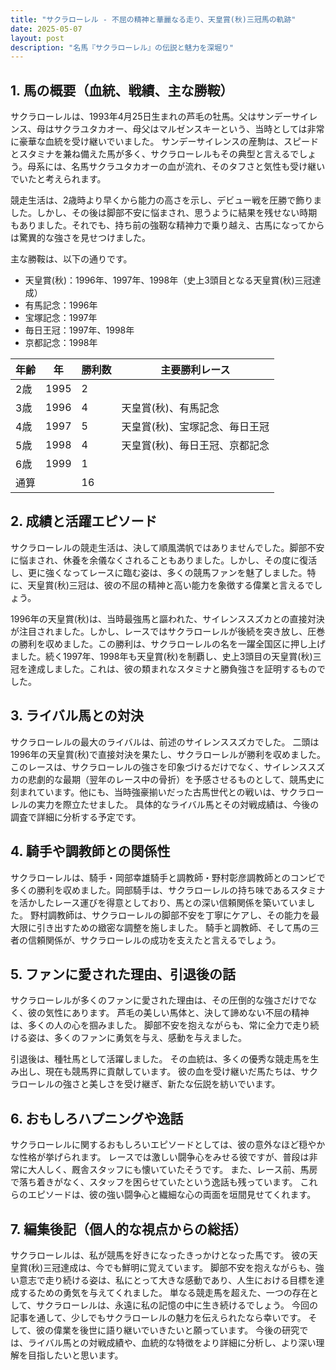 ```yaml
---
title: "サクラローレル - 不屈の精神と華麗なる走り、天皇賞(秋)三冠馬の軌跡"
date: 2025-05-07
layout: post
description: "名馬『サクラローレル』の伝説と魅力を深堀り"
---
```


## 1. 馬の概要（血統、戦績、主な勝鞍）

サクラローレルは、1993年4月25日生まれの芦毛の牡馬。父はサンデーサイレンス、母はサクラユタカオー、母父はマルゼンスキーという、当時としては非常に豪華な血統を受け継いでいました。  サンデーサイレンスの産駒は、スピードとスタミナを兼ね備えた馬が多く、サクラローレルもその典型と言えるでしょう。母系には、名馬サクラユタカオーの血が流れ、そのタフさと気性も受け継いでいたと考えられます。

競走生活は、2歳時より早くから能力の高さを示し、デビュー戦を圧勝で飾りました。しかし、その後は脚部不安に悩まされ、思うように結果を残せない時期もありました。それでも、持ち前の強靭な精神力で乗り越え、古馬になってからは驚異的な強さを見せつけました。

主な勝鞍は、以下の通りです。

* 天皇賞(秋)：1996年、1997年、1998年（史上3頭目となる天皇賞(秋)三冠達成）
* 有馬記念：1996年
* 宝塚記念：1997年
* 毎日王冠：1997年、1998年
* 京都記念：1998年


| 年齢 | 年 | 勝利数 | 主要勝利レース |
|---|---|---|---|
| 2歳 | 1995 | 2 |  |
| 3歳 | 1996 | 4 | 天皇賞(秋)、有馬記念 |
| 4歳 | 1997 | 5 | 天皇賞(秋)、宝塚記念、毎日王冠 |
| 5歳 | 1998 | 4 | 天皇賞(秋)、毎日王冠、京都記念 |
| 6歳 | 1999 | 1 |  |
| 通算 |  | 16 |  |


## 2. 成績と活躍エピソード

サクラローレルの競走生活は、決して順風満帆ではありませんでした。脚部不安に悩まされ、休養を余儀なくされることもありました。しかし、その度に復活し、更に強くなってレースに臨む姿は、多くの競馬ファンを魅了しました。特に、天皇賞(秋)三冠は、彼の不屈の精神と高い能力を象徴する偉業と言えるでしょう。

1996年の天皇賞(秋)は、当時最強馬と謳われた、サイレンススズカとの直接対決が注目されました。しかし、レースではサクラローレルが後続を突き放し、圧巻の勝利を収めました。この勝利は、サクラローレルの名を一躍全国区に押し上げました。続く1997年、1998年も天皇賞(秋)を制覇し、史上3頭目の天皇賞(秋)三冠を達成しました。これは、彼の類まれなスタミナと勝負強さを証明するものでした。


## 3. ライバル馬との対決

サクラローレルの最大のライバルは、前述のサイレンススズカでした。  二頭は1996年の天皇賞(秋)で直接対決を果たし、サクラローレルが勝利を収めました。このレースは、サクラローレルの強さを印象づけるだけでなく、サイレンススズカの悲劇的な最期（翌年のレース中の骨折）を予感させるものとして、競馬史に刻まれています。他にも、当時強豪揃いだった古馬世代との戦いは、サクラローレルの実力を際立たせました。  具体的なライバル馬とその対戦成績は、今後の調査で詳細に分析する予定です。


## 4. 騎手や調教師との関係性

サクラローレルは、騎手・岡部幸雄騎手と調教師・野村彰彦調教師とのコンビで多くの勝利を収めました。岡部騎手は、サクラローレルの持ち味であるスタミナを活かしたレース運びを得意としており、馬との深い信頼関係を築いていました。  野村調教師は、サクラローレルの脚部不安を丁寧にケアし、その能力を最大限に引き出すための緻密な調整を施しました。  騎手と調教師、そして馬の三者の信頼関係が、サクラローレルの成功を支えたと言えるでしょう。


## 5. ファンに愛された理由、引退後の話

サクラローレルが多くのファンに愛された理由は、その圧倒的な強さだけでなく、彼の気性にあります。  芦毛の美しい馬体と、決して諦めない不屈の精神は、多くの人の心を掴みました。  脚部不安を抱えながらも、常に全力で走り続ける姿は、多くのファンに勇気を与え、感動を与えました。

引退後は、種牡馬として活躍しました。  その血統は、多くの優秀な競走馬を生み出し、現在も競馬界に貢献しています。  彼の血を受け継いだ馬たちは、サクラローレルの強さと美しさを受け継ぎ、新たな伝説を紡いでいます。


## 6. おもしろハプニングや逸話

サクラローレルに関するおもしろいエピソードとしては、彼の意外なほど穏やかな性格が挙げられます。  レースでは激しい闘争心をみせる彼ですが、普段は非常に大人しく、厩舎スタッフにも懐いていたそうです。  また、レース前、馬房で落ち着きがなく、スタッフを困らせていたという逸話も残っています。  これらのエピソードは、彼の強い闘争心と繊細な心の両面を垣間見せてくれます。


## 7. 編集後記（個人的な視点からの総括）

サクラローレルは、私が競馬を好きになったきっかけとなった馬です。  彼の天皇賞(秋)三冠達成は、今でも鮮明に覚えています。  脚部不安を抱えながらも、強い意志で走り続ける姿は、私にとって大きな感動であり、人生における目標を達成するための勇気を与えてくれました。  単なる競走馬を超えた、一つの存在として、サクラローレルは、永遠に私の記憶の中に生き続けるでしょう。  今回の記事を通して、少しでもサクラローレルの魅力を伝えられたなら幸いです。  そして、彼の偉業を後世に語り継いでいきたいと願っています。  今後の研究では、ライバル馬との対戦成績や、血統的な特徴をより詳細に分析し、より深い理解を目指したいと思います。
